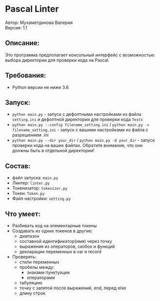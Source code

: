 # Pascal Linter

Автор: Мухаметдинова Валерия\
Версия: 1.1

## Описание:
Это программа предполагает консольный интерфейс с возможностью выбора директории для проверки кода на Pascal.

## Требования:
* Python версии не ниже 3.6

## Запуск: 
* `python main.py` - запуск с дефолтными настройками из файла `setting.ini` и 
дефолтной директории для проверки кода `Tests`
* `python main.py --config filename_setting.ini` / `python main.py -c filename_setting.ini` - 
запуск с вашими настройками из файла с разрешением .ini
* `python main.py --dir your_dir` / `python main.py -d your_dir` - 
запуск проверки кода на ваших файлах. Обратите внимание, что они должны быть в отдельной директории!


## Состав:
* файл запуска: `main.py`
* Линтер: `linter.py`
* Токенизатор: `tokenizer.py`
* Токен: `Token.py`
* Файл настройки: `setting.py`

## Что умеет:
* Разбивать код на элементарные токены
* Создавать из одних токенов в другие:
  * диапазон
  * составной идентификатор(имя) через точку
  * выражения из операторов, скобок и функций
  * декларации переменных в var и record
* Проверять:
  * стили переменных
  * пробелы между:
    * знаками пунктуации
    * операторами
  * табуляцию
  * точку с запятой после выражений, end, перед else
  * длину строк